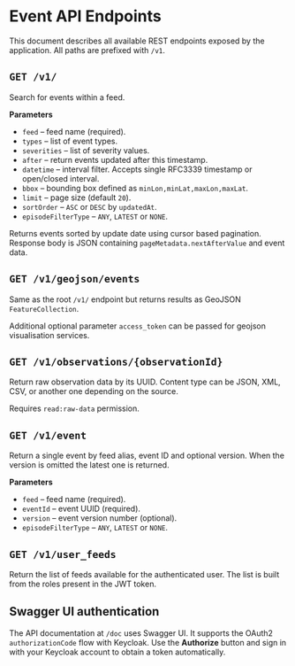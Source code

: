 # Event API Endpoints

This document describes all available REST endpoints exposed by the application. All paths are prefixed with `/v1`.

## `GET /v1/`
Search for events within a feed.

**Parameters**
- `feed` – feed name (required).
- `types` – list of event types.
- `severities` – list of severity values.
- `after` – return events updated after this timestamp.
- `datetime` – interval filter. Accepts single RFC3339 timestamp or open/closed interval.
- `bbox` – bounding box defined as `minLon,minLat,maxLon,maxLat`.
- `limit` – page size (default `20`).
- `sortOrder` – `ASC` or `DESC` by `updatedAt`.
- `episodeFilterType` – `ANY`, `LATEST` or `NONE`.

Returns events sorted by update date using cursor based pagination. Response body is JSON containing `pageMetadata.nextAfterValue` and event data.

## `GET /v1/geojson/events`
Same as the root `/v1/` endpoint but returns results as GeoJSON `FeatureCollection`.

Additional optional parameter `access_token` can be passed for geojson visualisation services.

## `GET /v1/observations/{observationId}`
Return raw observation data by its UUID. Content type can be JSON, XML, CSV, or another one depending on the source.

Requires `read:raw-data` permission.

## `GET /v1/event`
Return a single event by feed alias, event ID and optional version. When the version is omitted the latest one is returned.

**Parameters**
- `feed` – feed name (required).
- `eventId` – event UUID (required).
- `version` – event version number (optional).
- `episodeFilterType` – `ANY`, `LATEST` or `NONE`.

## `GET /v1/user_feeds`
Return the list of feeds available for the authenticated user. The list is built from the roles present in the JWT token.

## Swagger UI authentication
The API documentation at `/doc` uses Swagger UI. It supports the OAuth2 `authorizationCode` flow
with Keycloak. Use the **Authorize** button and sign in with your Keycloak account
to obtain a token automatically.
